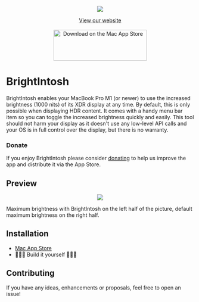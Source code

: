 
<p align="center">
  <img src="https://github.com/niklasr22/BrightIntosh/assets/75939868/fd6b544e-d86d-4ab5-94af-eda67aeb0a88">
</p>
<p align="center">
  <a href="https://niklasr22.github.io/BrightIntosh">View our website</a><br/><br/>
  <a href="https://apps.apple.com/us/app/brightintosh/id6452471855?mt=12&amp;itsct=apps_box_badge&amp;itscg=30200" style="width: 250px; height: 83px;"><img src="https://tools.applemediaservices.com/api/badges/download-on-the-mac-app-store/black/en-us?size=250x83&amp;releaseDate=1693267200" alt="Download on the Mac App Store" style="width: 250px; height: 83px;"></a><br/>
</p>

#  BrightIntosh

BrightIntosh enables your MacBook Pro M1 (or newer) to use the increased brightness (1000 nits) of its XDR display at any time. By default, this is only possible when displaying HDR content.
It comes with a handy menu bar item so you can toggle the increased brightness quickly and easily.
This tool should not harm your display as it doesn't use any low-level API calls and your OS is in full control over the display, but there is no warranty.

### Donate

If you enjoy BrightIntosh please consider [donating](https://brightintosh.de/donate.html) to help us improve the app and distribute it via the App Store.

## Preview

<p align="center">
  <img src="https://github.com/niklasr22/BrightIntosh/assets/75939868/b8774d5c-7bfa-4661-86d0-e0e58fefbdf1">
</p>

Maximum brightness with BrightIntosh on the left half of the picture, default maximum brightness on the right half.

## Installation

- [Mac App Store](https://apple.co/3r0Ghqm)
- 👩🏼‍💻 Build it yourself 👨🏽‍💻

## Contributing

If you have any ideas, enhancements or proposals, feel free to open an issue!
